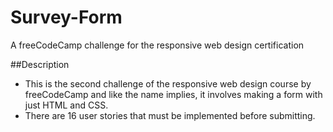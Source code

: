 # Survey-Form
A freeCodeCamp challenge for the responsive web design certification

##Description
- This is the second challenge of the responsive web design course by freeCodeCamp and like the name implies, it involves making a form with just HTML and CSS.
- There are 16 user stories that must be implemented before submitting.
